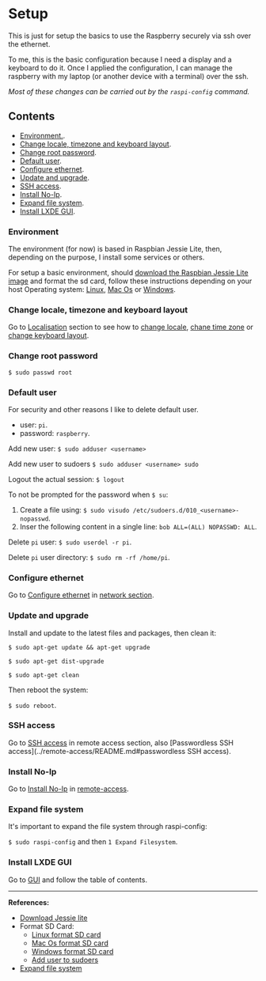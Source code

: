 # Setup 

This is just for setup the basics to use the Raspberry securely via ssh over the ethernet.

To me, this is the basic configuration because I need a display and a keyboard to do it. Once I applied the configuration, I can manage the raspberry with my laptop (or another device with a terminal) over the ssh.

*Most of these changes can be carried out by the `raspi-config` command.*



## Contents

- [Environment.](#environment).
- [Change locale, timezone and keyboard layout](#change-locale-timezone-and-keyboard-layout).
- [Change root password](#change-root-password).
- [Default user](#default-user).
- [Configure ethernet](#configure-ethernet).
- [Update and upgrade](#update-and-upgrade).
- [SSH access](#ssh-access).
- [Install No-Ip](#install-no-ip).
- [Expand file system](#expand-file-system).
- [Install LXDE GUI](#install-display-server).


### Environment

The environment (for now) is based in Raspbian Jessie Lite, then, depending on the purpose, I install some services or others.

For setup a basic environment, should [download the Raspbian Jessie Lite image][Download Jessie Lite] and format the sd card, follow these instructions depending on your host Operating system: [Linux][Linux format SD card], [Mac Os][Mac Os format SD card] or [Windows][Windows format SD card].


### Change locale, timezone and keyboard layout

Go to [Localisation](../localisation/README.md) section to see how to [change locale](../localisation/README.md#change-locale), [chane time zone](../localisation/README.md#change-time-zone) or [change keyboard layout](../localisation/README.md#change-keyboard-layout).


### Change root password

`$ sudo passwd root`

### Default user
For security and other reasons I like to delete default user.

- user: `pi`.
- password: `raspberry`.


Add new user:
`$ sudo adduser <username>`

Add new user to sudoers
`$ sudo adduser <username> sudo`

Logout the actual session:
`$ logout`

To not be prompted for the password when `$ su`:
1. Create a file using: `$ sudo visudo /etc/sudoers.d/010_<username>-nopasswd`.
2. Inser the following content in a single line: `bob ALL=(ALL) NOPASSWD: ALL`.

Delete `pi` user:
`$ sudo userdel -r pi`.

Delete `pi` user directory:
`$ sudo rm -rf /home/pi`.


### Configure ethernet

Go to [Configure ethernet](../network/README.md#configure-ethernet) in [network section](../network/README.md).

### Update and upgrade

Install and update to the latest files and packages, then clean it:

```
$ sudo apt-get update && apt-get upgrade

$ sudo apt-get dist-upgrade

$ sudo apt-get clean
```

Then reboot the system:

`$ sudo reboot`.


### SSH access

Go to [SSH access](../remote-access/README.md/#ssh-access) in remote access section, also [Passwordless SSH access](../remote-access/README.md#passwordless SSH access).


### Install No-Ip

Go to [Install No-Ip](../remote-access/README.md#install-no-ip) in [remote-access](../remote-access/README.md).

### Expand file system

It's important to expand the file system through raspi-config:

`$ sudo raspi-config` and then `1 Expand Filesystem`.


### Install LXDE GUI

Go to [GUI](../gui/README.md) and follow the table of contents.

- - - 

**References:**

- [Download Jessie lite][Download Jessie lite]
- Format SD Card:
	- [Linux format SD card][Linux format SD card]
	- [Mac Os format SD card][Mac Os format SD card]
	- [Windows format SD card][Windows format SD card]
	- [Add user to sudoers][Add user to sudoers]
- [Expand file system][Expand]

[Download Jessie lite]: https://www.raspberrypi.org/downloads/raspbian/

[Linux format SD card]: https://www.raspberrypi.org/documentation/installation/installing-images/linux.md
    
[Mac Os format SD card]: https://www.raspberrypi.org/documentation/installation/installing-images/mac.md

[Windows format SD card]: https://www.raspberrypi.org/documentation/installation/installing-images/windows.md

[Add user to sudoers]: http://askubuntu.com/questions/7477/how-can-i-add-a-new-user-as-sudoer-using-the-command-line

[Expand]: https://www.raspberrypi.org/documentation/configuration/raspi-config.md